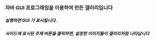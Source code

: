### 자바 GUI 프로그래밍을 이용하여 만든 갤러리입니다


##### 실행하면 GUI 가 표시됩니다.
##### 사이드에 표시된 주제 버튼을 클릭하면, 설정한 이미지들이 갤러리처럼 나타납니다
